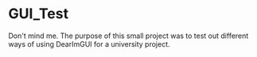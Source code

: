 # GUI_Test
Don't mind me.
The purpose of this small project was to test out different ways of using DearImGUI for a university project.
